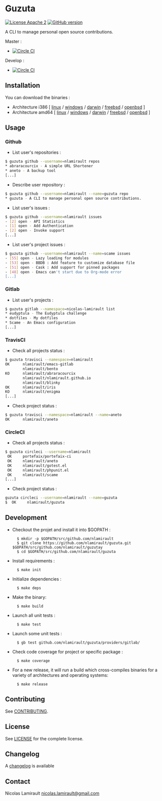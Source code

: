 # Guzuta

[![License Apache 2][badge-license]](LICENSE)
[![GitHub version][badge-release]](releases)

A CLI to manage personal open source contributions.

Master :
* [![Circle CI](https://circleci.com/gh/nlamirault/guzuta/tree/master.svg?style=svg)](https://circleci.com/gh/nlamirault/guzuta/tree/master)

Develop :
* [![Circle CI](https://circleci.com/gh/nlamirault/guzuta/tree/develop.svg?style=svg)](https://circleci.com/gh/nlamirault/guzuta/tree/develop)


## Installation

You can download the binaries :

 * Architecture i386 [ [linux](https://dl.bintray.com//content/pacesys/utils/depcon_0.2_linux_386.tar.gz?direct) / [windows](https://dl.bintray.com//content/pacesys/utils/depcon_0.2_windows_386.zip?direct) / [darwin](https://dl.bintray.com//content/pacesys/utils/depcon_0.2_darwin_386.zip?direct) / [freebsd](https://dl.bintray.com//content/pacesys/utils/depcon_0.2_freebsd_386.zip?direct) / [openbsd](https://dl.bintray.com//content/pacesys/utils/depcon_0.2_openbsd_386.zip?direct) ]
 * Architecture amd64 [ [linux](https://dl.bintray.com//content/pacesys/utils/depcon_0.2_linux_amd64.tar.gz?direct) / [windows](https://dl.bintray.com//content/pacesys/utils/depcon_0.2_windows_amd64.zip?direct) / [darwin](https://dl.bintray.com//content/pacesys/utils/depcon_0.2_darwin_amd64.zip?direct) / [freebsd](https://dl.bintray.com//content/pacesys/utils/depcon_0.2_freebsd_amd64.zip?direct) / [openbsd](https://dl.bintray.com//content/pacesys/utils/depcon_0.2_openbsd_amd64.zip?direct) ]


## Usage

### Github

* List user's repositories :

```bash
$ guzuta github --username=nlamirault repos
* abraracourcix - A simple URL Shortener
* aneto - A backup tool
[...]
```

* Describe user repository :

```bash
$ guzuta github --username=nlamirault --name=guzuta repo
* guzuta - A CLI to manage personal open source contributions.
```

* List user's issues :

```bash
$ guzuta github --username=nlamirault issues
- [2] open - API Statistics
- [1] open - Add Authentication
- [2] open - Invoke support
[...]
```

* List user's project issues :

```bash
$ guzuta github --username=nlamirault --name=scame issues
- [55] open - Lazy loading for modules
- [53] open - BBDB : Add feature to customize database file
- [51] open - Cask : Add support for pinned packages
- [48] open - Emacs can't start due to Org-mode error
[...]
```


### Gitlab

* List user's projects :

```bash
$ guzuta gitlab --namespace=nicolas-lamirault list
* eudyptula - The Eudyptula challenge
* dotfiles - My dotfiles
* Scame - An Emacs configuration
[...]
```

### TravisCI

* Check all projects status :

```bash
$ guzuta travisci --namespace=nlamirault
OK      nlamirault/emacs-gitlab
        nlamirault/bento
KO      nlamirault/abraracourcix
        nlamirault/nlamirault.github.io
        nlamirault/blinky
OK      nlamirault/iris
KO      nlamirault/enigma
[...]
```

* Check project status :

```bash
$ guzuta travisci --namespace=nlamirault --name=aneto
OK      nlamirault/aneto
```


### CircleCI

* Check all projects status  :

```bash
$ guzuta circleci --username=nlamirault
 OK     portefaix/portefaix-ci
 OK     nlamirault/aneto
 OK     nlamirault/gotest.el
 OK     nlamirault/phpunit.el
 OK     nlamirault/scame
[...]
```

* Check project status :

```bash
guzuta circleci --username=nlamirault --name=guzuta
$  OK     nlamirault/guzuta
```

## Development

* Checkout the projet and install it into $GOPATH :

        $ mkdir -p $GOPATH/src/github.com/nlamirault
        $ git clone https://github.com/nlamirault/guzuta.git $GOPATH/src/github.com/nlamirault/guzutay
        $ cd $GOPATH/src/github.com/nlamirault/guzuta

* Install requirements :

        $ make init

* Initialize dependencies :

        $ make deps

* Make the binary:

        $ make build

* Launch all unit tests :

        $ make test

* Launch some unit tests :

        $ gb test github.com/nlamirault/guzuta/providers/gitlab/

* Check code coverage for project or specific package :

        $ make coverage

* For a new release, it will run a build which cross-compiles binaries for
  a variety of architectures and operating systems:

        $ make release


## Contributing

See [CONTRIBUTING](CONTRIBUTING.md).


## License

See [LICENSE][] for the complete license.


## Changelog

A [changelog](ChangeLog.md) is available


## Contact

Nicolas Lamirault <nicolas.lamirault@gmail.com>


[badge-license]: https://img.shields.io/badge/license-Apache_2-green.svg?style=flat
[badge-release]: https://img.shields.io/github/release/nlamirault/guzuta.svg

[LICENSE]: https://github.com/nlamirault/guzuta/blob/master/LICENSE

[releases]: https://github.com/nlamirault/guzuta/releases
